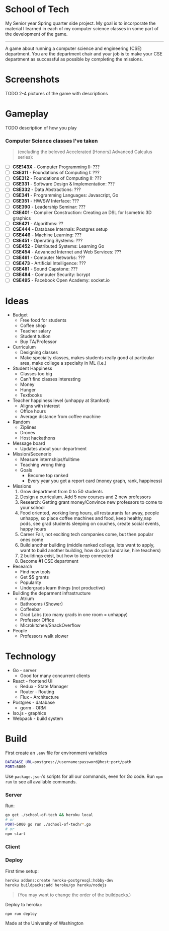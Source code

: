 # School of Tech

My Senior year Spring quarter side project. My goal is to incorporate the material I learned in each of my computer science classes in some part of the development of the game.

---

A game about running a computer science and engineering (CSE) department. You are the department chair and your job is to make your CSE department as successful as possible by completing the missions.

# Screenshots

  TODO 2-4 pictures of the game with descriptions

# Gameplay

  TODO description of how you play

### Computer Science classes I've taken

> (excluding the beloved Accelerated [Honors] Advanced Calculus series):

- [ ] **CSE143X** - Computer Programming II: ???
- [ ] **CSE311** - Foundations of Computing I: ???
- [ ] **CSE312** - Foundations of Computing II: ???
- [ ] **CSE331** - Software Design & Implementation: ???
- [ ] **CSE332** - Data Abstractions: ???
- [ ] **CSE341** - Programming Languages: Javascript, Go
- [ ] **CSE351** - HW/SW Interface: ???
- [ ] **CSE390** - Leadership Seminar: ???
- [ ] **CSE401** - Compiler Construction: Creating an DSL for Isometric 3D graphics
- [ ] **CSE421** - Algorithms: ??
- [ ] **CSE444** - Database Internals: Postgres setup
- [ ] **CSE446** - Machine Learning: ???
- [ ] **CSE451** - Operating Systems: ???
- [ ] **CSE452** - Distributed Systems: Learning Go
- [ ] **CSE454** - Advanced Internet and Web Services: ???
- [ ] **CSE461** - Computer Networks: ???
- [ ] **CSE473** - Artificial Intelligence: ???
- [ ] **CSE481** - Sound Capstone: ???
- [ ] **CSE484** - Computer Security: bcrypt
- [ ] **CSE495** - Facebook Open Academy: socket.io

# Ideas

- Budget
    - Free food for students
    - Coffee shop
    - Teacher salary
    - Student tuition
    - Buy TA/Professor
- Curriculum
    - Designing classes
    - Make specialty classes, makes students really good at particular area, make college a specialty in ML (i.e.)
- Student Happiness
    - Classes too big
    - Can't find classes interesting
    - Money
    - Hunger
    - Textbooks
- Teacher happiness level (unhappy at Stanford)
    - Aligns with interest
    - Office hours
    - Average distance from coffee machine
- Random
    - Ziplines
    - Drones
    - Host hackathons
- Message board
    - Updates about your department
- Mission/Secenerio
    - Measure internships/fulltime
    - Teaching wrong thing
    - Goals
        - Become top ranked
        - Every year you get a report card (money graph, rank, happiness)
- Missions
    1. Grow department from 0 to 50 students
    1. Design a curriculum. Add 5 new courses and 2 new professors
    1. Research: Getting grant money/Convince new professors to come to your school
    1. Food oriented, working long hours, all restaurants far away, people unhappy, so place coffee machines and food, keep healthy,nap pods, see grad students sleeping on couches, create social events, happy hours
    1. Career Fair, not exciting tech companies come, but then popular ones come
    1. Build another building (middle ranked college, lots want to apply, want to build another building, how do you fundraise, hire teachers)
    1. 2 buildings exist, but how to keep connected
    1. Become #1 CSE department
- Research
    - Find new tools
    - Get $$ grants
    - Popularity
    - Undergrads learn things (not productive)
- Building the deparment infrastructure
    - Atrium
    - Bathrooms (Shower)
    - Coffeebar
    - Grad Labs (too many grads in one room = unhappy)
    - Professor Office
    - Microkitchen/SnackOverflow
- People
    - Professors walk slower

# Technology
- Go - server
  - Good for many concurrent clients
- React - frontend UI
  - Redux - State Manager
  - Router - Routing
  - Flux - Architecture
- Postgres - database
  - gorm - ORM
- Iso.js - graphics
- Webpack - build system

# Build

First create an `.env` file for environment variables

```sh
DATABASE_URL=postgres://username:password@host:port/path
PORT=5000
```

Use `package.json`'s scripts for all our commands, even for Go code.
Run `npm run` to see all available commands.

### Server

Run:

```sh
go get ./school-of-tech && heroku local
# or
PORT=5000 go run ./school-of-tech/*.go
# or
npm start
```

### Client

### Deploy

First time setup:

```sh
heroku addons:create heroku-postgresql:hobby-dev
heroku buildpacks:add heroku/go heroku/nodejs
```

> (You may want to change the order of the buildpacks.)

Deploy to heroku:

```sh
npm run deploy
```

Made at the University of Washington
